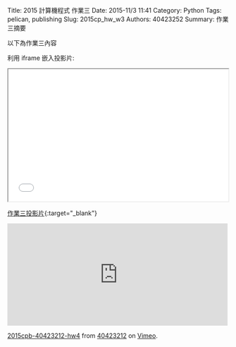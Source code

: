 Title: 2015 計算機程式 作業三
Date: 2015-11/3 11:41
Category: Python
Tags: pelican, publishing
Slug: 2015cp_hw_w3
Authors: 40423252
Summary: 作業三摘要

以下為作業三內容

利用 iframe 嵌入投影片:

<iframe src="40423252_cp_w3_p.html" width="500" height="300"></iframe>

[作業三投影片](40423252_cp_w3_p.html){:target="_blank"}

<iframe src="https://player.vimeo.com/video/144977819" width="500" height="232" frameborder="0" webkitallowfullscreen mozallowfullscreen allowfullscreen></iframe> <p><a href="https://vimeo.com/144977819">2015cpb-40423212-hw4</a> from <a href="https://vimeo.com/user45523667">40423212</a> on <a href="https://vimeo.com">Vimeo</a>.</p>
